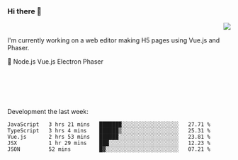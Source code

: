 ### Hi there 👋

<img align="right" src="https://github-readme-stats.vercel.app/api?username=jasonpanggo"/>

<br>
<p align="left">
I'm currently working on a web editor making H5 pages using Vue.js and Phaser.
</p>
<p align="left">
📖 Node.js Vue.js Electron Phaser
</p>
<br>
<br>
<br>
<br>

Development the last week:
<!--START_SECTION:waka-->
```text
JavaScript   3 hrs 21 mins   ███████░░░░░░░░░░░░░░░░░░   27.71 % 
TypeScript   3 hrs 4 mins    ██████▒░░░░░░░░░░░░░░░░░░   25.31 % 
Vue.js       2 hrs 53 mins   ██████░░░░░░░░░░░░░░░░░░░   23.81 % 
JSX          1 hr 29 mins    ███░░░░░░░░░░░░░░░░░░░░░░   12.23 % 
JSON         52 mins         █▓░░░░░░░░░░░░░░░░░░░░░░░   07.21 % 
```
<!--END_SECTION:waka-->

<!--
**JASONPANGGO/jasonpanggo** is a ✨ _special_ ✨ repository because its `README.md` (this file) appears on your GitHub profile.

Here are some ideas to get you started:

- 🔭 I’m currently working on ...
- 🌱 I’m currently learning ...
- 👯 I’m looking to collaborate on ...
- 🤔 I’m looking for help with ...
- 💬 Ask me about ...
- 📫 How to reach me: ...
- 😄 Pronouns: ...
- ⚡ Fun fact: ...
-->
